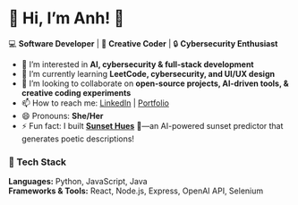# 👋 Hi, I’m Anh! 🚀

💻 **Software Developer** | 🎨 **Creative Coder** | 🔒 **Cybersecurity Enthusiast**  

- 👀 I’m interested in **AI, cybersecurity & full-stack development**  
- 🌱 I’m currently learning **LeetCode, cybersecurity, and UI/UX design**  
- 💞️ I’m looking to collaborate on **open-source projects, AI-driven tools, & creative coding experiments**  
- 📫 How to reach me: [LinkedIn](https://www.linkedin.com/in/phuonganh-tran/) | [Portfolio](your-portfolio-link.com)  
- 😄 Pronouns: **She/Her**  
- ⚡ Fun fact: I built **[Sunset Hues](https://sunset-hues.onrender.com/)** 🌅—an AI-powered sunset predictor that generates poetic descriptions!  

### 🔧 Tech Stack
**Languages:** Python, JavaScript, Java  
**Frameworks & Tools:** React, Node.js, Express, OpenAI API, Selenium  

<!---
PhuongAnh-Tran/PhuongAnh-Tran is a ✨ special ✨ repository because its `README.md` (this file) appears on your GitHub profile.
You can click the Preview link to take a look at your changes.
--->
